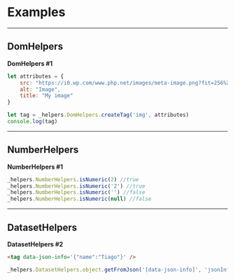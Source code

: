# Examples


----
## DomHelpers

**DomHelpers #1**
```js
let attributes = {
    src: "https://i0.wp.com/www.php.net/images/meta-image.png?fit=256%2C256&ssl=1",
    alt: "Image",
    title: "My image"
}

let tag = _helpers.DomHelpers.createTag('img', attributes)
console.log(tag)
```

----
## NumberHelpers

**NumberHelpers #1**
```js
_helpers.NumberHelpers.isNumeric(2) //true
_helpers.NumberHelpers.isNumeric('2') //true
_helpers.NumberHelpers.isNumeric('') //false
_helpers.NumberHelpers.isNumeric(null) //false
```

----
## DatasetHelpers

**DatasetHelpers #2**
```html
<tag data-json-info='{"name":"Tiago"}' />
```
```js
_helpers.DatasetHelpers.object.getFromJson('[data-json-info]', 'jsonInfo', {}) // Object { name: "Tiago" }
```
